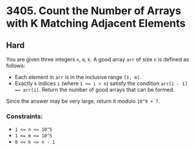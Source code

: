 # 3405. Count the Number of Arrays with K Matching Adjacent Elements

## Hard

You are given three integers `n`, `m`, `k`. A good array `arr` of size `n` is defined as follows:

- Each element in `arr` is in the inclusive range `[1, m]`.
- Exactly `k` indices `i` (where `1 <= i < n`) satisfy the condition `arr[i - 1] == arr[i]`.
  Return the number of good arrays that can be formed.

Since the answer may be very large, return it modulo `10^9 + 7`.

### Constraints:

- `1 <= n <= 10^5`
- `1 <= m <= 10^5`
- `0 <= k <= n - 1`
